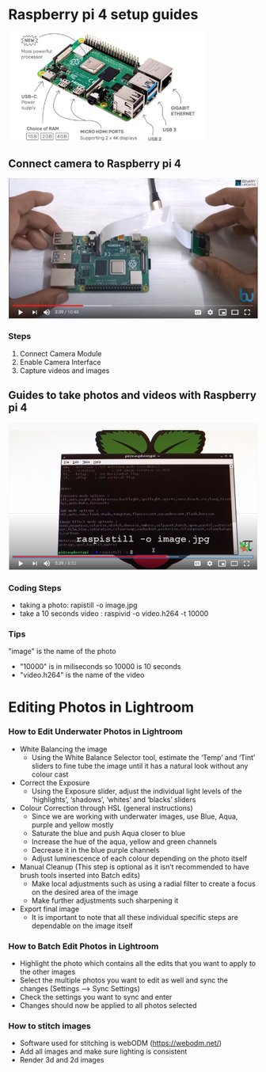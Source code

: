# Raspberry pi 4 setup guides

<img src="https://github.com/MakerBay/Coral_Reef_Mapping_Drone/blob/master/7.%20camera%20software/raspberrypi4-640x353.jpg" width=400>


## Connect camera to Raspberry pi 4
[![Setup Rasberry pi4](https://github.com/MakerBay/Coral_Reef_Mapping_Drone/blob/master/7.%20camera%20software/cam%20setup.PNG)](https://www.youtube.com/watch?v=0hrF8Wq8SSQ&t=190s")
### Steps
1. Connect Camera Module
2. Enable Camera Interface
3. Capture videos and images

## Guides to take photos and videos with Raspberry pi 4

[![coding for camera](https://github.com/MakerBay/Coral_Reef_Mapping_Drone/blob/master/7.%20camera%20software/cam%20code%20raspberry%20pi4.PNG)](https://www.youtube.com/watch?v=T8T6S5eFpqE&t=172s")

### Coding Steps
* taking a photo: rapistill -o image.jpg
* take a 10 seconds video : raspivid -o video.h264 -t 10000

### Tips
"image" is the name of the photo 
* "10000" is in miliseconds so 10000 is 10 seconds
* "video.h264" is the name of the video

# Editing Photos in Lightroom

### How to Edit Underwater Photos in Lightroom 
* White Balancing the image 
  * Using the White Balance Selector tool, estimate the ‘Temp’ and ‘Tint’ sliders to fine tube the image until it has a natural look without any colour cast
* Correct the Exposure 
  * Using the Exposure slider, adjust the individual light levels of the ‘highlights’, ‘shadows’, ‘whites’ and ‘blacks’ sliders
* Colour Correction through HSL (general instructions)
  * Since we are working with underwater images, use Blue, Aqua, purple and yellow mostly
  * Saturate the blue and push Aqua closer to blue 
  * Increase the hue of the aqua, yellow and green channels
  * Decrease it in the blue purple channels 
  * Adjust luminescence of each colour depending on the photo itself
* Manual Cleanup (This step is optional as it isn’t recommended to have brush tools inserted into Batch edits)
  * Make local adjustments such as using a radial filter to create a focus on the desired area of the image 
  * Make further adjustments such sharpening it 
* Export final image
  * It is important to note that all these individual specific steps are dependable on the image itself
  
### How to Batch Edit Photos in Lightroom 
* Highlight the photo which contains all the edits that you want to apply to the other images
* Select the multiple photos you want to edit as well and sync the changes (Settings —> Sync Settings)
* Check the settings you want to sync and enter 
* Changes should now be applied to all photos selected 

### How to stitch images
* Software used for stitching is webODM (https://webodm.net/) 
* Add all images and make sure lighting is consistent
* Render 3d and 2d images
